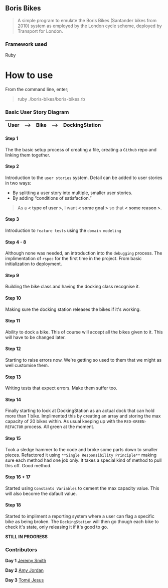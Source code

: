 ## Boris Bikes
> A simple program to emulate the Boris Bikes (Santander bikes from 2010) system
> as employed by the London cycle scheme, deployed by Transport for London.

### Framework used

Ruby

# How to use

From the command line, enter;

> ruby ./boris-bikes/boris-bikes.rb

### Basic User Story Diagram


| User |  --> | Bike  |  -->  | DockingStation |
|:----:|:----:|:-----:|:-----:|:--------------:|

#### Step 1

The the basic setup process of creating a file, creating a `Github` repo and
linking them together.

#### Step 2

Introduction to the `user stories` system.
Detail can be added to user stories in two ways:

- By splitting a user story into multiple, smaller user stories.
- By adding “conditions of satisfaction.”

> As a **< type of user >**, I want **< some goal >** so that **< some reason >**.

#### Step 3

Introduction to `feature tests` using the `domain modeling`

#### Step 4 - 8

Although none was needed, an introduction into the `debugging` process.
The implimentation of `rspec` for the first time in the project.
From basic initialization to deployment.

#### Step 9

Building the bike class and having the docking class recognise it.

#### Step 10

Making sure the docking station releases the bikes if it's working.

#### Step 11

Ability to dock a bike. This of course will accept all the bikes given to it.
This will have to be changed later.

#### Step 12

Starting to raise errors now. We're getting so used to them that we might
as well customise them.

#### Step 13

Writing tests that expect errors. Make them suffer too.

#### Step 14

Finally starting to look at DockingStation as an actual dock that
can hold more than 1 bike. Implimented this by creating an array
and storing the max capacity of 20 bikes within.
As usual keeping up with the `RED-GREEN-REFACTOR` process.
All green at the moment.

#### Step 15

Took a sledge hammer to the code and broke some parts down to smaller pieces.
Refactored it using `**Single Responsibility Principle**` making sure
each method had one job only. It takes a special kind of method to
pull this off. Good method.

#### Step 16 + 17

Started using `Constants Variables` to cement the max capacity value. This
will also become the dafault value.

#### Step 18

Started to impliment a reporting system where a user can flag a specific
bike as being broken. The `DockingStation` will then go though each bike
to check it's state, only releasing it if it's good to go.

**STILL IN PROGRESS**




### Contributors

**Day 1** [Jeremy Smith](https://github.com/JRRS1982)

**Day 2** [Amy Jordan](https://github.com/amyj0rdan)

**Day 3** [Tomé Jesus](https://github.com/saypop)
